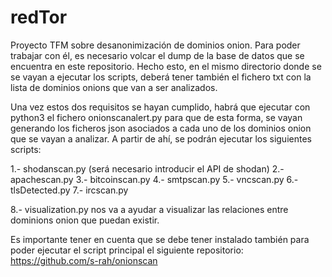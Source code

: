 # redTor
Proyecto TFM sobre desanonimización de dominios onion. Para poder trabajar con él, es necesario volcar el dump de la base de datos que se encuentra en este repositorio. Hecho esto, en el mismo directorio donde se se vayan a ejecutar los scripts, deberá tener también el fichero txt con la lista de dominios onions que van a ser analizados.

Una vez estos dos requisitos se hayan cumplido, habrá que ejecutar con python3 el fichero onionscanalert.py para que de esta forma, se vayan generando los ficheros json asociados a cada uno de los dominios onion que se vayan a analizar. A partir de ahí, se podrán ejecutar los siguientes scripts:

1.- shodanscan.py (será necesario introducir el API de shodan)
2.- apachescan.py
3.- bitcoinscan.py
4.- smtpscan.py
5.- vncscan.py
6.- tlsDetected.py
7.- ircscan.py

8.- visualization.py nos va a ayudar a visualizar las relaciones entre dominions onion que puedan existir.

Es importante tener en cuenta que se debe tener instalado también para poder ejecutar el script principal el siguiente repositorio: https://github.com/s-rah/onionscan

